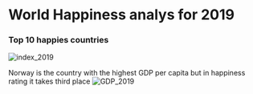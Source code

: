 # World Happiness analys for 2019 


### Top 10 happies countries
![index_2019](https://drive.google.com/file/d/1oQGpNFH7dbbSKgLeQ_ItCkHFs1yUni7V/view?usp=share_link)
 
Norway is the country with the highest GDP per capita but in happiness rating it takes third place
![GDP_2019](https://drive.google.com/file/d/1HFG8VCs2UtfuLuhlG0apMrKfuFRsseoj/view?usp=share_link)

